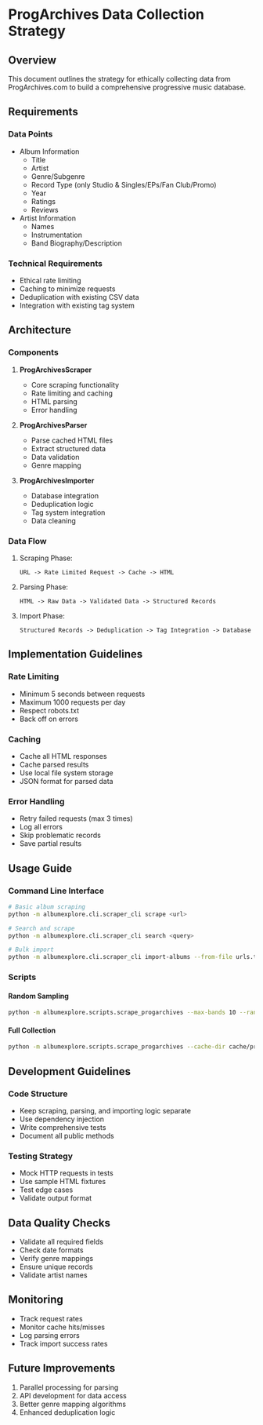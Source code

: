 # ProgArchives Data Collection Strategy

## Overview

This document outlines the strategy for ethically collecting data from ProgArchives.com to build a comprehensive progressive music database.

## Requirements

### Data Points
- Album Information
  - Title
  - Artist
  - Genre/Subgenre
  - Record Type (only Studio & Singles/EPs/Fan Club/Promo)
  - Year
  - Ratings
  - Reviews
- Artist Information
  - Names
  - Instrumentation
  - Band Biography/Description

### Technical Requirements
- Ethical rate limiting
- Caching to minimize requests
- Deduplication with existing CSV data
- Integration with existing tag system

## Architecture

### Components

1. **ProgArchivesScraper**
   - Core scraping functionality
   - Rate limiting and caching
   - HTML parsing
   - Error handling

2. **ProgArchivesParser**
   - Parse cached HTML files
   - Extract structured data
   - Data validation
   - Genre mapping

3. **ProgArchivesImporter**
   - Database integration
   - Deduplication logic
   - Tag system integration
   - Data cleaning

### Data Flow

1. Scraping Phase:
   ```
   URL -> Rate Limited Request -> Cache -> HTML
   ```

2. Parsing Phase:
   ```
   HTML -> Raw Data -> Validated Data -> Structured Records
   ```

3. Import Phase:
   ```
   Structured Records -> Deduplication -> Tag Integration -> Database
   ```

## Implementation Guidelines

### Rate Limiting

- Minimum 5 seconds between requests
- Maximum 1000 requests per day
- Respect robots.txt
- Back off on errors

### Caching

- Cache all HTML responses
- Cache parsed results
- Use local file system storage
- JSON format for parsed data

### Error Handling

- Retry failed requests (max 3 times)
- Log all errors
- Skip problematic records
- Save partial results

## Usage Guide

### Command Line Interface

```bash
# Basic album scraping
python -m albumexplore.cli.scraper_cli scrape <url>

# Search and scrape
python -m albumexplore.cli.scraper_cli search <query>

# Bulk import
python -m albumexplore.cli.scraper_cli import-albums --from-file urls.txt
```

### Scripts

#### Random Sampling
```bash
python -m albumexplore.scripts.scrape_progarchives --max-bands 10 --random-sample
```

#### Full Collection
```bash
python -m albumexplore.scripts.scrape_progarchives --cache-dir cache/progarchives
```

## Development Guidelines

### Code Structure
- Keep scraping, parsing, and importing logic separate
- Use dependency injection
- Write comprehensive tests
- Document all public methods

### Testing Strategy
- Mock HTTP requests in tests
- Use sample HTML fixtures
- Test edge cases
- Validate output format

## Data Quality Checks

- Validate all required fields
- Check date formats
- Verify genre mappings
- Ensure unique records
- Validate artist names

## Monitoring

- Track request rates
- Monitor cache hits/misses
- Log parsing errors
- Track import success rates

## Future Improvements

1. Parallel processing for parsing
2. API development for data access
3. Better genre mapping algorithms
4. Enhanced deduplication logic